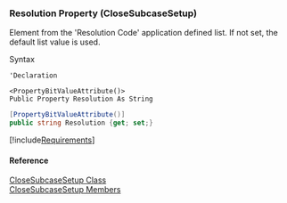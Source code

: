 ﻿### Resolution Property (CloseSubcaseSetup)

Element from the 'Resolution Code' application defined list. If not set, the default list value is used.

Syntax

```vbnet
'Declaration

<PropertyBitValueAttribute()>
Public Property Resolution As String
```

```csharp
[PropertyBitValueAttribute()]
public string Resolution {get; set;}
```

[!include[Requirements](../partials/requirements.md)]

#### Reference

[CloseSubcaseSetup Class](FChoice.Toolkits.Clarify~FChoice.Toolkits.Clarify.Support.CloseSubcaseSetup.md)  
[CloseSubcaseSetup Members](FChoice.Toolkits.Clarify~FChoice.Toolkits.Clarify.Support.CloseSubcaseSetup_members.md)